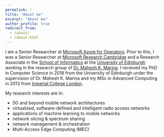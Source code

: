 ```yaml
---
permalink: /
title: "About me"
excerpt: "About me"
author_profile: true
redirect_from: 
  - /about/
  - /about.html
---
```



I am a Senior Researcher at [Microsoft Azure for Operators](https://azure.microsoft.com/en-us/industries/telecommunications/). Prior to this, I was a Senior Researcher at [Microsoft Research Cambridge](https://www.microsoft.com/en-us/research/lab/microsoft-research-cambridge/) and a Research Associate in the [School of Informatics](https://www.ed.ac.uk/informatics/) at the [University of Edinburgh](https://www.ed.ac.uk/) working in the research group of [Dr. Mahesh K. Marina](http://homepages.inf.ed.ac.uk/mmarina/index.html). I received my PhD in Computer Science in 2018 from the University of Edinburgh under the supervision of Dr. Mahesh K. Marina and my MSc in Advanced Computing in 2013 from [Imperial College London](https://www.imperial.ac.uk/). 

My research interests are in:

* 5G and beyond mobile network architectures
* virtualized, software-defined and intelligent radio access networks
* applications of machine learning to mobile networks
* network slicing & spectrum sharing
* network management & orchestration
* Multi-Access Edge Computing (MEC)
